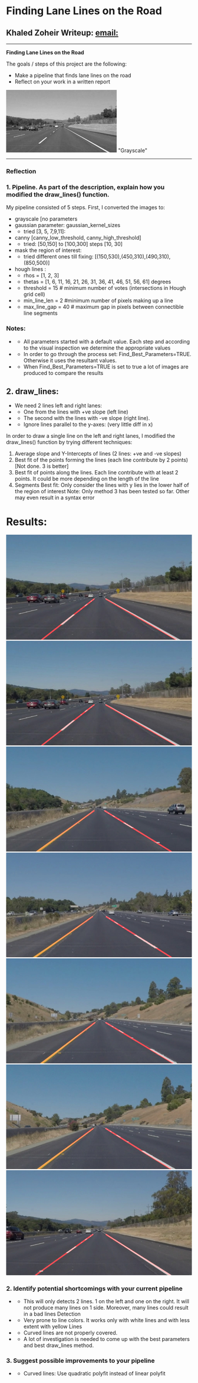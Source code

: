 # **Finding Lane Lines on the Road**

## Khaled Zoheir Writeup: [email:](mailto:khaled.zoheir.kz@gmail.com)

---

**Finding Lane Lines on the Road**

The goals / steps of this project are the following:
* Make a pipeline that finds lane lines on the road
* Reflect on your work in a written report


[//]: # (Image References)
![GrayScaleImage](./examples/grayscale.jpg) "Grayscale"

---

### Reflection

### 1. Pipeline. As part of the description, explain how you modified the draw_lines() function.

My pipeline consisted of 5 steps. First, I converted the images to:
* grayscale [no parameters
* gaussian parameter: gaussian_kernel_sizes
* * tried [3, 5, 7,9,11]:
* canny [canny_low_threshold, canny_high_threshold]
* * tried: [50,150] to [100,300] steps [10, 30]
* mask the region of interest:
* * tried different ones till fixing:  [(150,530),(450,310),(490,310),(850,500)]
* hough lines :
* * rhos = [1, 2, 3]
* * thetas = [1, 6, 11, 16, 21, 26, 31, 36, 41, 46, 51, 56, 61] degrees
* * threshold = 15 # minimum number of votes (intersections in Hough grid cell)
* * min_line_len = 2 #minimum number of pixels making up a line
* * max_line_gap = 40 # maximum gap in pixels between connectible line segments

### Notes:
* * All parameters started with a default value. Each step and according to the visual inspection we determine the appropriate values
* * In order to go through the process set: Find_Best_Parameters=TRUE. Otherwise it uses the resultant values.
* * When Find_Best_Parameters=TRUE is set to true a lot of images are produced to compare the results

## 2. draw_lines:
* We need 2 lines left and right lanes:
* * One from the lines with +ve slope (left line)
* * The second with the lines with -ve slope (right line).
* * Ignore lines parallel to the y-axes: (very little diff in x)

In order to draw a single line on the left and right lanes, I modified the draw_lines() function by trying different techniques:
1. Average slope and Y-Intercepts of lines (2 lines: +ve and -ve slopes)
2. Best fit of the points forming the lines (each line contribute by 2 points) [Not done. 3 is better]
3. Best fit of points along the lines. Each line contribute with at least 2 points. It could be more depending on the length of the line
4. Segments Best fit: Only consider the lines with y lies in the lower half of the region of interest
Note: Only method 3 has been tested so far. Other may even result in a syntax error

# Results:
![solidWhiteCurve](./test_images_output/solidWhiteCurve.jpg)
![solidWhiteCurve](./test_images_output/solidWhiteCurve.jpg)
![solidYellowCurve](./test_images_output/solidYellowCurve.jpg)
![solidYellowLeft](./test_images_output/solidYellowLeft.jpg)
![whiteCarLaneSwitch](./test_images_output/whiteCarLaneSwitch.jpg)
![solidYellowCurve2](./test_images_output/solidYellowCurve2.jpg)
![solidWhiteRight](./test_images_output/solidWhiteRight.jpg)


### 2. Identify potential shortcomings with your current pipeline

* * This will only detects 2 lines. 1 on the left and one on the right. It will not produce many lines on 1 side. Moreover, many lines could result in a bad lines Detection

* * Very prone to line colors. It works only with white lines and with less extent with yellow Lines

* * Curved lines are not properly covered.

* * A lot of investigation is needed to come up with the best parameters and best draw_lines method.

### 3. Suggest possible improvements to your pipeline

* * Curved lines: Use quadratic polyfit instead of linear polyfit
